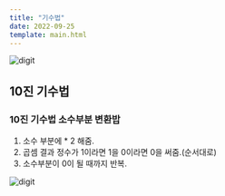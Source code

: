 ```yaml
---
title: "기수법"
date: 2022-09-25
template: main.html
---
```


![digit](https://lokigem.github.io/docs/assets/img/CS/디지털공학개론/digit/digitExplain.png)
## 10진 기수법
### 10진 기수법 소수부분 변환밥
1. 소수 부분에 * 2 해줌.
2. 곱셈 결과 정수가 1이라면 1을 0이라면 0을 써줌.(순서대로)
3. 소수부분이 0이 될 때까지 반복.

![digit](https://lokigem.github.io/docs/assets/img/CS/디지털공학개론/digit/2digit.png)

